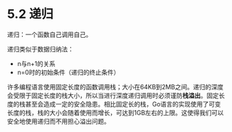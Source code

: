 # 5.2 递归

递归：一个函数自己调用自己。

递归类似于数据归纳法：

- n与n+1的关系
- n=0时的初始条件（递归的终止条件）

许多编程语言使用固定长度的函数调用栈；大小在64KB到2MB之间。递归的深度会受限于固定长度的栈大小，所以当进行深度递归调用时必须谨防**栈溢出**。固定长度的栈甚至会造成一定的安全隐患。相比固定长的栈，Go语言的实现使用了可变长度的栈，栈的大小会随着使用而增长，可达到1GB左右的上限。这使得我们可以安全地使用递归而不用担心溢出问题。

































































